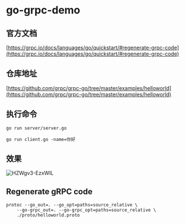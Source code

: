 # go-grpc-demo

## 官方文档
[https://grpc.io/docs/languages/go/quickstart/#regenerate-grpc-code](https://grpc.io/docs/languages/go/quickstart/#regenerate-grpc-code)

## 仓库地址
[https://github.com/grpc/grpc-go/tree/master/examples/helloworld](https://github.com/grpc/grpc-go/tree/master/examples/helloworld)

## 执行命令

```shell
go run server/server.go
```

```shell
go run client.go -name=你好
```
## 效果

![HZWgv3-EzxWlL](http://upic.renzhifan.cn/uPic/HZWgv3-EzxWlL.png)

## Regenerate gRPC code

```shell
protoc --go_out=. --go_opt=paths=source_relative \
    --go-grpc_out=. --go-grpc_opt=paths=source_relative \
    ./proto/helloworld.proto
```






